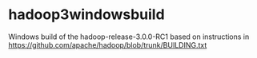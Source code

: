 # hadoop3windowsbuild

Windows build of the hadoop-release-3.0.0-RC1 based on instructions in https://github.com/apache/hadoop/blob/trunk/BUILDING.txt
